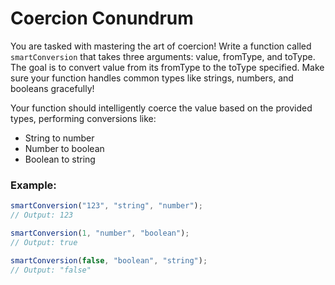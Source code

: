 # Coercion Conundrum

You are tasked with mastering the art of coercion! Write a function called `smartConversion` that takes three arguments: value, fromType, and toType. The goal is to convert value from its fromType to the toType specified. Make sure your function handles common types like strings, numbers, and booleans gracefully!

Your function should intelligently coerce the value based on the provided types, performing conversions like:

- String to number
- Number to boolean
- Boolean to string

### Example:

```js
smartConversion("123", "string", "number");
// Output: 123

smartConversion(1, "number", "boolean");
// Output: true

smartConversion(false, "boolean", "string");
// Output: "false"
```
